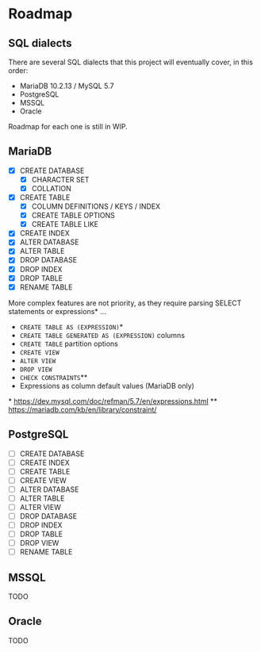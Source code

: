 # Roadmap

## SQL dialects

There are several SQL dialects that this project will eventually cover, in this order:

- MariaDB 10.2.13 / MySQL 5.7
- PostgreSQL
- MSSQL
- Oracle

Roadmap for each one is still in WIP.

## MariaDB

- [X] CREATE DATABASE
  - [X] CHARACTER SET
  - [X] COLLATION
- [X] CREATE TABLE
  - [X] COLUMN DEFINITIONS / KEYS / INDEX
  - [X] CREATE TABLE OPTIONS
  - [X] CREATE TABLE LIKE
- [x] CREATE INDEX
- [x] ALTER DATABASE
- [X] ALTER TABLE
- [X] DROP DATABASE
- [X] DROP INDEX
- [X] DROP TABLE
- [X] RENAME TABLE

More complex features are not priority, as they require parsing SELECT statements or expressions* ...

- `CREATE TABLE AS (EXPRESSION)`*
- `CREATE TABLE GENERATED AS (EXPRESSION)` columns
- `CREATE TABLE` partition options
- `CREATE VIEW`
- `ALTER VIEW`
- `DROP VIEW`
- `CHECK CONSTRAINTS`**
- Expressions as column default values (MariaDB only)

\* https://dev.mysql.com/doc/refman/5.7/en/expressions.html
\*\* https://mariadb.com/kb/en/library/constraint/

## PostgreSQL

- [ ] CREATE DATABASE
- [ ] CREATE INDEX
- [ ] CREATE TABLE
- [ ] CREATE VIEW
- [ ] ALTER DATABASE
- [ ] ALTER TABLE
- [ ] ALTER VIEW
- [ ] DROP DATABASE
- [ ] DROP INDEX
- [ ] DROP TABLE
- [ ] DROP VIEW
- [ ] RENAME TABLE

## MSSQL

TODO

## Oracle

TODO

